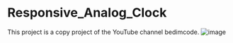 # Responsive_Analog_Clock
This project is a copy project of the YouTube channel bedimcode.
![image](https://user-images.githubusercontent.com/55288856/125532003-6dfcac5c-75e9-46db-93b8-dfd7de0cacbb.png)
